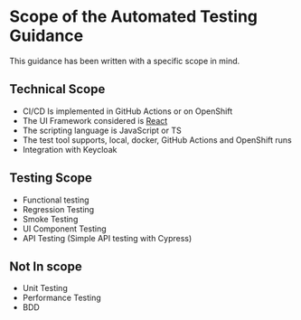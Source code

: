 # Scope of the Automated Testing Guidance

This guidance has been written with a specific scope in mind.

## Technical Scope
* CI/CD Is implemented in GitHub Actions or on OpenShift
* The UI Framework considered is [React](https://reactjs.org/)
* The scripting language is JavaScript or TS
* The test tool supports, local, docker, GitHub Actions and OpenShift runs
* Integration with Keycloak

## Testing Scope
* Functional testing
* Regression Testing
* Smoke Testing
* UI Component Testing
* API Testing (Simple API testing with Cypress)

## Not In scope
* Unit Testing
* Performance Testing
* BDD


